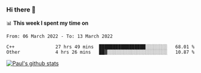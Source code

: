 ### Hi there 👋

📊 **This week I spent my time on**
<!--START_SECTION:waka-->

```text
From: 06 March 2022 - To: 13 March 2022

C++               27 hrs 49 mins  █████████████████░░░░░░░░   68.01 %
Other             4 hrs 26 mins   ██▓░░░░░░░░░░░░░░░░░░░░░░   10.87 %
```

<!--END_SECTION:waka-->


[![Paul's github stats](https://github-readme-stats.vercel.app/api?username=mickeyouyou&theme=dracula&show_icons=true)](https://github.com/anuraghazra/github-readme-stats)
